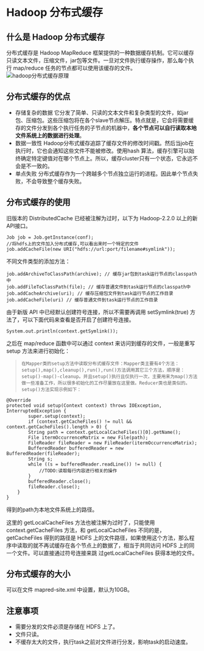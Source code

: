 # Hadoop 分布式缓存

## 什么是 Hadoop 分布式缓存

分布式缓存是 Hadoop MapReduce 框架提供的一种数据缓存机制。它可以缓存只读文本文件，压缩文件，jar包等文件。一旦对文件执行缓存操作，那么每个执行 map/reduce 任务的节点都可以使用该缓存的文件。
![hadoop分布式缓存原理](https://kingcall.oss-cn-hangzhou.aliyuncs.com/blog/img/file_1570095316000_20191003173516221425-20210111223341216.png)

## 分布式缓存的优点

- 存储复杂的数据 它分发了简单、只读的文本文件和复杂类型的文件，如jar包、压缩包。这些压缩包将在各个slave节点解压。特点就是，它会将需要缓存的文件分发到各个执行任务的子节点的机器中，**各个节点可以自行读取本地文件系统上的数据进行处理**。
- 数据一致性 Hadoop分布式缓存追踪了缓存文件的修改时间戳。然后当job在执行时，它也会通知这些文件不能被修改。使用hash 算法，缓存引擎可以始终确定特定键值对在哪个节点上。所以，缓存cluster只有一个状态，它永远不会是不一致的。
- 单点失败 分布式缓存作为一个跨越多个节点独立运行的进程。因此单个节点失败，不会导致整个缓存失败。

## 分布式缓存的使用

旧版本的 DistributedCache 已经被注解为过时，以下为 Hadoop-2.2.0 以上的新API接口。

```
Job job = Job.getInstance(conf);
//将hdfs上的文件加入分布式缓存,可以看出来时一个特定的文件
job.addCacheFile(new URI("hdfs://url:port/filename#symlink"));
```

不同文件类型的添加方法：

```
job.addArchiveToClassPath(archive); // 缓存jar包到task运行节点的classpath中 
job.addFileToClassPath(file); // 缓存普通文件到task运行节点的classpath中 
job.addCacheArchive(uri); // 缓存压缩包文件到task运行节点的工作目录 
job.addCacheFile(uri) // 缓存普通文件到task运行节点的工作目录
```

由于新版 API 中已经默认创建符号连接，所以不需要再调用 setSymlink(true) 方法了，可以下面代码来查看是否开启了创建符号连接。

```
System.out.println(context.getSymlink());
```



之后在 map/reduce 函数中可以通过 context 来访问到缓存的文件，一般是重写 setup 方法来进行初始化：

> ```
> 在Mapper类的setup方法中读取分布式缓存文件：Mapper类主要有4个方法：setup(),map(),cleanup(),run(),run()方法调用其它三个方法，顺序是：setup()-map()-cleanup。并且setup()执行且仅执行一次，主要用来为map()方法做一些准备工作，所以很多初始化的工作尽量放在这里做。Reducer类也是类似的。
> setup()方法实现示例如下：
> ```

```
@Override
protected void setup(Context context) throws IOException, InterruptedException {
        super.setup(context);
        if (context.getCacheFiles() != null && context.getCacheFiles().length > 0) {
        String path = context.getLocalCacheFiles()[0].getName();
        File itermOccurrenceMatrix = new File(path);
        FileReader fileReader = new FileReader(itermOccurrenceMatrix);
        BufferedReader bufferedReader = new BufferedReader(fileReader);
        String s;
        while ((s = bufferedReader.readLine()) != null) {
            //TODO:读取每行内容进行相关的操作
        }
        bufferedReader.close();
        fileReader.close();
    }
}
```

得到的path为本地文件系统上的路径。

这里的 getLocalCacheFiles 方法也被注解为过时了，只能使用 context.getCacheFiles 方法，和 getLocalCacheFiles 不同的是，getCacheFiles 得到的路径是 HDFS 上的文件路径，如果使用这个方法，那么程序中读取的就不再试缓存在各个节点上的数据了，相当于共同访问 HDFS 上的同一个文件。可以直接通过符号连接来跳 过getLocalCacheFiles 获得本地的文件。

## 分布式缓存的大小

可以在文件 mapred-site.xml 中设置，默认为10GB。

## 注意事项

- 需要分发的文件必须是存储在 HDFS 上了。
- 文件只读。
- 不缓存太大的文件，执行task之前对文件进行分发，影响task的启动速度。